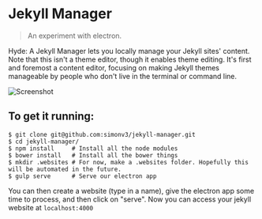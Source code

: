 # Jekyll Manager

> An experiment with electron.

Hyde: A Jekyll Manager lets you locally manage your Jekyll sites' content.
Note that this isn't a theme editor, though it enables theme editing.
It's first and foremost a content editor, focusing on making Jekyll themes manageable by people who don't live in the terminal or command line.

![Screenshot](http://i.imgur.com/lAfxLkJ.png)

## To get it running:

```
$ git clone git@github.com:simonv3/jekyll-manager.git
$ cd jekyll-manager/
$ npm install     # Install all the node modules
$ bower install   # Install all the bower things
$ mkdir .websites # For now, make a .websites folder. Hopefully this will be automated in the future.
$ gulp serve      # Serve our electron app
```

You can then create a website (type in a name), give the electron app some time to process, and then click on "serve". Now you can access your jekyll website at `localhost:4000`


